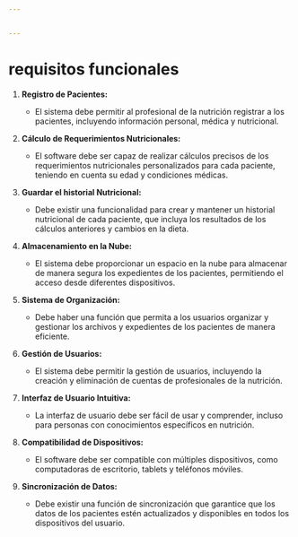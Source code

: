 ```yaml
---


---
```


<h1 id="requisitos-funcionales">requisitos funcionales</h1>
<ol>
<li>
<p><strong>Registro de Pacientes:</strong></p>
<ul>
<li>El sistema debe permitir al profesional de la nutrición registrar a los pacientes, incluyendo información personal, médica y nutricional.</li>
</ul>
</li>
<li>
<p><strong>Cálculo de Requerimientos Nutricionales:</strong></p>
<ul>
<li>El software debe ser capaz de realizar cálculos precisos de los requerimientos nutricionales personalizados para cada paciente, teniendo en cuenta su edad y condiciones médicas.</li>
</ul>
</li>
<li>
<p><strong>Guardar el historial Nutricional:</strong></p>
<ul>
<li>Debe existir una funcionalidad para crear y mantener un historial nutricional de cada paciente, que incluya los resultados de los cálculos anteriores y cambios en la dieta.</li>
</ul>
</li>
<li>
<p><strong>Almacenamiento en la Nube:</strong></p>
<ul>
<li>El sistema debe proporcionar un espacio en la nube para almacenar de manera segura los expedientes de los pacientes, permitiendo el acceso desde diferentes dispositivos.</li>
</ul>
</li>
<li>
<p><strong>Sistema de Organización:</strong></p>
<ul>
<li>Debe haber una función que permita a los usuarios organizar y gestionar los archivos y expedientes de los pacientes de manera eficiente.</li>
</ul>
</li>
<li>
<p><strong>Gestión de Usuarios:</strong></p>
<ul>
<li>El sistema debe permitir la gestión de usuarios, incluyendo la creación y eliminación de cuentas de profesionales de la nutrición.</li>
</ul>
</li>
<li>
<p><strong>Interfaz de Usuario Intuitiva:</strong></p>
<ul>
<li>La interfaz de usuario debe ser fácil de usar y comprender, incluso para personas con conocimientos específicos en nutrición.</li>
</ul>
</li>
<li>
<p><strong>Compatibilidad de Dispositivos:</strong></p>
<ul>
<li>El software debe ser compatible con múltiples dispositivos, como computadoras de escritorio, tablets y teléfonos móviles.</li>
</ul>
</li>
<li>
<p><strong>Sincronización de Datos:</strong></p>
<ul>
<li>Debe existir una función de sincronización que garantice que los datos de los pacientes estén actualizados y disponibles en todos los dispositivos del usuario.</li>
</ul>
</li>
</ol>
<blockquote></blockquote>

